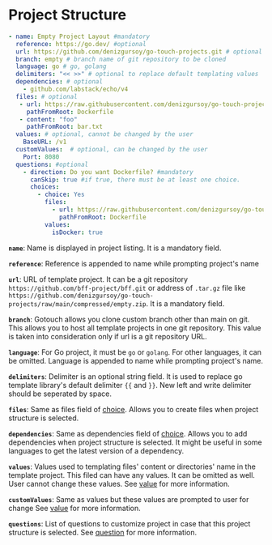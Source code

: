 # Project Structure

```yaml
- name: Empty Project Layout #mandatory 
  reference: https://go.dev/ #optional  
  url: https://github.com/denizgursoy/go-touch-projects.git # optional
  branch: empty # branch name of git repository to be cloned
  language: go # go, golang 
  delimiters: "<< >>" # optional to replace default templating values
  dependencies: # optional 
    - github.com/labstack/echo/v4
  files: # optional 
   - url: https://raw.githubusercontent.com/denizgursoy/go-touch-projects/main/Dockerfile
     pathFromRoot: Dockerfile
   - content: "foo"
     pathFromRoot: bar.txt
  values: # optional, cannot be changed by the user
    BaseURL: /v1
  customValues:  # optional, can be changed by the user
    Port: 8080
  questions: #optional
    - direction: Do you want Dockerfile? #mandatory
      canSkip: true #if true, there must be at least one choice. 
      choices:
        - choice: Yes
          files:
            - url: https://raw.githubusercontent.com/denizgursoy/go-touch-projects/main/Dockerfile
              pathFromRoot: Dockerfile
          values:
            isDocker: true
```

**`name`**: Name is displayed in project listing. It is a mandatory field.

**`reference`**: Reference is appended to name while prompting project's name

**`url`**: URL of template project. It can be a git repository `https://github.com/bff-project/bff.git`
or address of `.tar.gz` file like `https://github.com/denizgursoy/go-touch-projects/raw/main/compressed/empty.zip`. It
is a mandatory field.

**`branch`**: Gotouch allows you clone custom branch other than main on git. This allows you to host
all template projects in one git repository. This value is taken into consideration only if url is a git repository URL.

**`language`**: For Go project, it must be `go` or `golang`. For other languages, it can be omitted. Language is
appended to name while prompting project's name.

**`delimiters`**: Delimiter is an optional string field. It is used to replace go template library's default delimiter `{{`
and `}}`. New left and write delimiter should be seperated by space.

**`files`**: Same as files field of [choice](./choice.md). Allows you to create files when project structure is selected.

**`dependencies`**: Same as dependencies field of [choice](./choice.md). Allows you to add dependencies when project structure is selected.
It might be useful in some languages to get the latest version of a dependency.

**`values`**: Values used to templating files' content or directories' name in the template project. This filed can have
any values. It can be omitted as well. User cannot change these values.
See [value](./value) for more information.

**`customValues`**: Same as values but these values are prompted to user for change
See [value](./value) for more information.


**`questions`**: List of questions to customize project in case that this project structure is selected.
See [question](./question) for more information.

